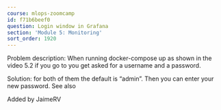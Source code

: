 ```yaml
---
course: mlops-zoomcamp
id: f71b6beef0
question: Login window in Grafana
section: 'Module 5: Monitoring'
sort_order: 1920
---
```


Problem description: When running docker-compose up as shown in the video 5.2 if you go to  you get asked for a username and a password.

Solution: for both of them the default is “admin”. Then you can enter your new password. 
See also

Added by JaimeRV

